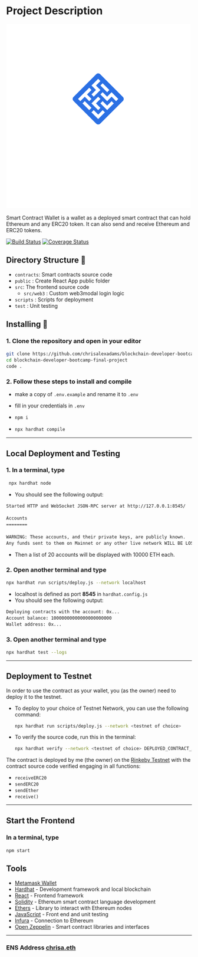 # Project Description

![alt text](src/images/SCW.png)

Smart Contract Wallet is a wallet as a deployed smart contract that can hold Ethereum and any ERC20 token. It can also send and receive Ethereum and ERC20 tokens.

[![Build Status](https://github.com/zumzoom/solidity-template/workflows/CI/badge.svg)](https://github.com/chrisalexadams/blockchain-developer-bootcamp-final-project/actions)
[![Coverage Status](https://coveralls.io/repos/github/ZumZoom/solidity-template/badge.svg?branch=master)](https://github.com/chrisalexadams/blockchain-developer-bootcamp-final-project?branch=master)

## Directory Structure :scroll:

- `contracts`: Smart contracts source code
- `public` : Create React App public folder
- `src`: The frontend source code
  - `src/web3` : Custom web3modal login logic
- `scripts` : Scripts for deployment
- `test` : Unit testing

## Installing :wrench:

### 1. Clone the repository and open in your editor

```sh
git clone https://github.com/chrisalexadams/blockchain-developer-bootcamp-final-project
cd blockchain-developer-bootcamp-final-project
code .
```

### 2. Follow these steps to install and compile

- make a copy of `.env.example` and rename it to `.env`
- fill in your credentials in `.env`

- ```sh
  npm i
  ```
  
- ```sh
  npx hardhat compile
  ```

---

## Local Deployment and Testing

### 1. In a terminal, type

 ```sh
  npx hardhat node
  ```

- You should see the following output:

```sh
Started HTTP and WebSocket JSON-RPC server at http://127.0.0.1:8545/

Accounts
========

WARNING: These accounts, and their private keys, are publicly known.
Any funds sent to them on Mainnet or any other live network WILL BE LOST.
```

- Then a list of 20 accounts will be displayed with 10000 ETH each.

### 2. Open another terminal and type

```sh
npx hardhat run scripts/deploy.js --network localhost
```

- localhost is defined as port **8545** in `hardhat.config.js`
- You should see the following output:

```sh
Deploying contracts with the account: 0x...
Account balance: 10000000000000000000000
Wallet address: 0x...
```

### 3. Open another terminal and type

```sh
npx hardhat test --logs
```

---

## Deployment to Testnet

In order to use the contract as your wallet, you (as the owner) need to deploy it to the testnet.  

- To deploy to your choice of Testnet Network, you can use the following command:

  ```sh
  npx hardhat run scripts/deploy.js --network <testnet of choice>
  ```

- To verify the source code, run this in the terminal:

  ```sh
  npx hardhat verify --network <testnet of choice> DEPLOYED_CONTRACT_ADDRESS
  ```

The contract is deployed by me (the owner) on the [Rinkeby Testnet](https://rinkeby.etherscan.io/address/0x629977b1862125c779b149de907a0198793f9780#code) with the contract source code verified engaging in all functions:

- `receiveERC20`
- `sendERC20`
- `sendEther`
- `receive()`

---

## Start the Frontend

### In a terminal, type

`npm start`

## Tools

- [Metamask Wallet](https://metamask.io/)
- [Hardhat](https://hardhat.org/) - Development framework and local blockchain
- [React](https://reactjs.org/) - Frontend framework
- [Solidity](https://docs.soliditylang.org/en/v0.8.11/) - Ethereum smart contract language
 development
- [Ethers](https://web3js.readthedocs.io/en/v1.3.0/) - Library to interact with Ethereum nodes
- [JavaScript](https://www.javascript.com/) - Front end and unit testing
- [Infura](https://infura.io/) - Connection to Ethereum
- [Open Zeppelin](https://openzeppelin.com/) - Smart contract libraries and interfaces

---

### ENS Address [chrisa.eth](https://app.ens.domains/name/chrisa.eth/details)

